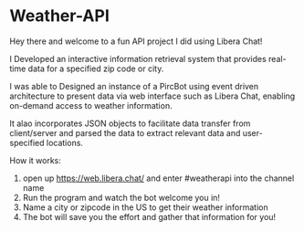 # Weather-API

Hey there and welcome to a fun API project I did using Libera Chat!

I Developed an interactive information retrieval system that provides real-time data for a specified zip code or city.  

I was able to Designed an instance of a PircBot using event driven architecture to present data via web interface such as Libera Chat, enabling on-demand access to weather information.

It alao incorporates JSON objects to facilitate data transfer from client/server and parsed the data to extract relevant data and user-specified locations. 

How it works:

1. open up https://web.libera.chat/ and enter #weatherapi into the channel name
2. Run the program and watch the bot welcome you in!
3. Name a city or zipcode in the US to get their weather information 
4. The bot will save you the effort and gather that information for you!
